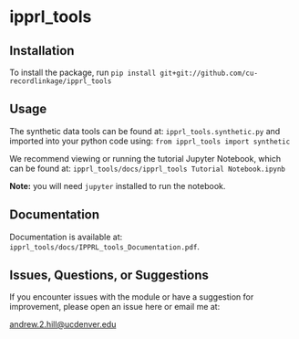 # ipprl_tools

## Installation
To install the package, run
`pip install git+git://github.com/cu-recordlinkage/ipprl_tools`

## Usage 
The synthetic data tools can be found at:
`ipprl_tools.synthetic.py`
and imported into your python code using:
`from ipprl_tools import synthetic`

We recommend viewing or running the tutorial Jupyter Notebook, which can be found at:
`ipprl_tools/docs/ipprl_tools Tutorial Notebook.ipynb`

**Note:** you will need `jupyter` installed to run the notebook.

## Documentation
Documentation is available at:
`ipprl_tools/docs/IPPRL_tools_Documentation.pdf`.

## Issues, Questions, or Suggestions
If you encounter issues with the module or have a suggestion for improvement,
please open an issue here or email me at:

[andrew.2.hill@ucdenver.edu](mailto:andrew.2.hill@ucdenver.edu)
